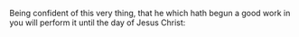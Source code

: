 Being confident of this very thing, that he which hath begun a good work in you will perform it until the day of Jesus Christ:
